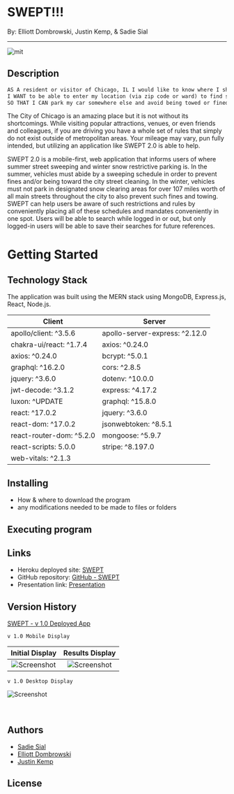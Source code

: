 # SWEPT!!!

By: Elliott Dombrowski, Justin Kemp, & Sadie Sial

---

![mit](https://img.shields.io/badge/license-MIT-lightblue)

## Description

```md
AS A resident or visitor of Chicago, IL I would like to know where I should avoid parking in the 3rd largest metropolitan US City.
I WANT to be able to enter my location (via zip code or ward) to find seasonal parking restrictions throughout the year. If I am unsure of my ward number, I want to enter a local zip code to find my ward.
SO THAT I CAN park my car somewhere else and avoid being towed or fined by the city for not following such restrictions.
```

The City of Chicago is an amazing place but it is not without its shortcomings. While visiting popular attractions, venues, or even friends and colleagues, if you are driving you have a whole set of rules that simply do not exist outside of metropolitan areas. Your mileage may vary, pun fully intended, but utilizing an application like SWEPT 2.0 is able to help.

SWEPT 2.0 is a mobile-first, web application that informs users of where summer street sweeping and winter snow restrictive parking is. In the summer, vehicles must abide by a sweeping schedule in order to prevent fines and/or being toward the city street cleaning. In the winter, vehicles must not park in designated snow clearing areas for over 107 miles worth of all main streets throughout the city to also prevent such fines and towing. SWEPT can help users be aware of such restrictions and rules by conveniently placing all of these schedules and mandates conveniently in one spot. Users will be able to search while logged in or out, but only logged-in users will be able to save their searches for future references.

# Getting Started

## Technology Stack

The application was built using the MERN stack using MongoDB, Express.js, React, Node.js.

|           Client          |            Server              |
| ------------------------- | ------------------------------ |
| apollo/client: ^3.5.6     | apollo-server-express: ^2.12.0 |
| chakra-ui/react: ^1.7.4   | axios: ^0.24.0                 |
| axios: ^0.24.0            | bcrypt: ^5.0.1                 |
| graphql: ^16.2.0          | cors: ^2.8.5                   |
| jquery: ^3.6.0            | dotenv: ^10.0.0                |
| jwt-decode: ^3.1.2        | express: ^4.17.2               |
| luxon: ^UPDATE            | graphql: ^15.8.0               |
| react: ^17.0.2            | jquery: ^3.6.0                 |
| react-dom: ^17.0.2        | jsonwebtoken: ^8.5.1           |
| react-router-dom: ^5.2.0  | mongoose: ^5.9.7               |
| react-scripts: 5.0.0      | stripe: ^8.197.0               |
| web-vitals: ^2.1.3        |                                |
   
   
## Installing

- How & where to download the program
- any modifications needed to be made to files or folders

## Executing program

## Links

- Heroku deployed site: [SWEPT](http://swept.herokuapp.com/)
- GitHub repository: [GitHub - SWEPT](https://github.com/elliottdombrowski/SWEPT-02) 
- Presentation link: [Presentation]()

## Version History

[SWEPT - v 1.0 Deployed App](https://elliottdombrowski.github.io/NU-Project-1/)

```
v 1.0 Mobile Display
```

|               Initial Display               |                Results Display                |
| :-----------------------------------------: | :-------------------------------------------: |
| ![Screenshot](assets/images/mobilehome.png) | ![Screenshot](assets/images/mobileresult.png) |

```
v 1.0 Desktop Display
```

![Screenshot](assets/images/desktophome.png)

<br>

## Authors

- [Sadie Sial](https://github.com/sadielinks)
- [Elliott Dombrowski](https://github.com/elliottdombrowski)
- [Justin Kemp](https://github.com/justinkemp10)

## License
